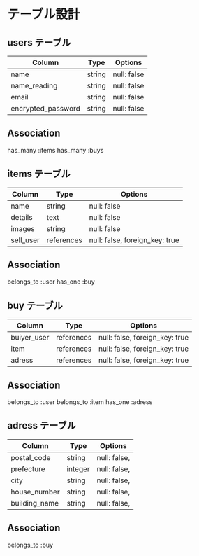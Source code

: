 # テーブル設計

## users テーブル

| Column             | Type   | Options     |
| ------------------ | ------ | ----------- |
| name               | string | null: false |
| name_reading       | string | null: false |
| email              | string | null: false |
| encrypted_password | string | null: false |
## Association
has_many :items
has_many :buys


## items テーブル

| Column       | Type       | Options                         |
| -------------| ---------  | ------------------------------- |
| name         | string     | null: false                     |
| details      | text       | null: false                     |
| images       | string     | null: false                     |
| sell_user    | references | null: false,  foreign_key: true |
## Association
belongs_to :user
has_one :buy

## buy テーブル

| Column         | Type       | Options                        |
| ---------------| ---------- | ------------------------------ |
| buiyer_user    | references | null: false, foreign_key: true |
| item           | references | null: false, foreign_key: true |
| adress         | references | null: false, foreign_key: true |
## Association
belongs_to :user
belongs_to :item
has_one :adress

## adress テーブル

| Column          | Type       | Options       |
| --------------- | ---------- | ------------- |
| postal_code     | string     | null: false,  |
| prefecture      | integer    | null: false,  |
| city            | string     | null: false,  |
| house_number    | string     | null: false,  |
| building_name   | string     | null: false,  |
## Association
belongs_to :buy